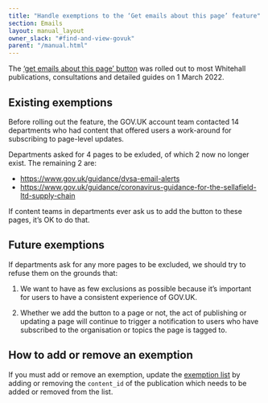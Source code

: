 ```yaml
---
title: "Handle exemptions to the ‘Get emails about this page’ feature"
section: Emails
layout: manual_layout
owner_slack: "#find-and-view-govuk"
parent: "/manual.html"
---
```


The [‘get emails about this page’ button][get-emails-about-this-page] was rolled out to most Whitehall publications, consultations and detailed guides on 1 March 2022.

## Existing exemptions

Before rolling out the feature, the GOV.UK account team contacted 14 departments who had content that offered users a work-around for subscribing to page-level updates.

Departments asked for 4 pages to be exluded, of which 2 now no longer exist. The remaining 2 are:

- <https://www.gov.uk/guidance/dvsa-email-alerts>
- <https://www.gov.uk/guidance/coronavirus-guidance-for-the-sellafield-ltd-supply-chain>

If content teams in departments ever ask us to add the button to these pages, it’s OK to do that.

## Future exemptions

If departments ask for any more pages to be excluded, we should try to refuse them on the grounds that:

1. We want to have as few exclusions as possible because it’s important for users to have a consistent experience of GOV.UK.

2. Whether we add the button to a page or not, the act of publishing or updating a page will continue to trigger a notification to users who have subscribed to the organisation or topics the page is tagged to.

## How to add or remove an exemption

If you must add or remove an exemption, update the [exemption list][exemption-list] by adding or removing the `content_id` of the publication which needs to be added or removed from the list.

[get-emails-about-this-page]: https://components.publishing.service.gov.uk/component-guide/single_page_notification_button
[exemption-list]: https://github.com/alphagov/frontend/blob/01235d11381a43f0ea961c4d659bb4dc09c59b92/app/models/concerns/single_page_notification_button.rb#L5
